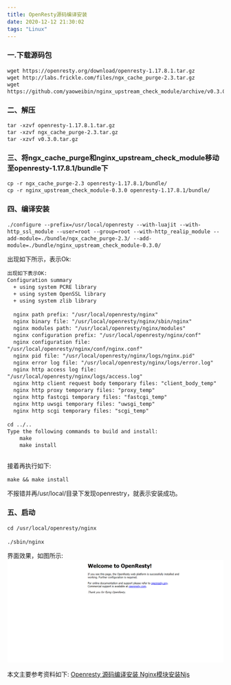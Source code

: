 ```yaml
---
title: OpenResty源码编译安装
date: 2020-12-12 21:30:02
tags: "Linux"
---
```

### 一.下载源码包
```
wget https://openresty.org/download/openresty-1.17.8.1.tar.gz
wget http://labs.frickle.com/files/ngx_cache_purge-2.3.tar.gz
wget https://github.com/yaoweibin/nginx_upstream_check_module/archive/v0.3.0.tar.gz 

```
<!--more-->
### 二、解压
```
tar -xzvf openresty-1.17.8.1.tar.gz
tar -xzvf ngx_cache_purge-2.3.tar.gz
tar -xzvf v0.3.0.tar.gz

```

### 三、将ngx_cache_purge和nginx_upstream_check_module移动至openresty-1.17.8.1/bundle下
```
cp -r ngx_cache_purge-2.3 openresty-1.17.8.1/bundle/
cp -r nginx_upstream_check_module-0.3.0 openresty-1.17.8.1/bundle/
```
### 四、编译安装

```
./configure --prefix=/usr/local/openresty --with-luajit --with-http_ssl_module --user=root --group=root --with-http_realip_module --add-module=./bundle/ngx_cache_purge-2.3/ --add-module=./bundle/nginx_upstream_check_module-0.3.0/

```
出现如下所示，表示Ok:
```
出现如下表示OK:
Configuration summary
  + using system PCRE library
  + using system OpenSSL library
  + using system zlib library

  nginx path prefix: "/usr/local/openresty/nginx"
  nginx binary file: "/usr/local/openresty/nginx/sbin/nginx"
  nginx modules path: "/usr/local/openresty/nginx/modules"
  nginx configuration prefix: "/usr/local/openresty/nginx/conf"
  nginx configuration file: "/usr/local/openresty/nginx/conf/nginx.conf"
  nginx pid file: "/usr/local/openresty/nginx/logs/nginx.pid"
  nginx error log file: "/usr/local/openresty/nginx/logs/error.log"
  nginx http access log file: "/usr/local/openresty/nginx/logs/access.log"
  nginx http client request body temporary files: "client_body_temp"
  nginx http proxy temporary files: "proxy_temp"
  nginx http fastcgi temporary files: "fastcgi_temp"
  nginx http uwsgi temporary files: "uwsgi_temp"
  nginx http scgi temporary files: "scgi_temp"

cd ../..
Type the following commands to build and install:
    make
    make install
	

```
接着再执行如下:
```
make && make install

```

不报错并再/usr/local/目录下发现openrestry，就表示安装成功。

### 五、启动
```
cd /usr/local/openresty/nginx

./sbin/nginx

```

界面效果，如图所示:
![效果图](OpenResty源码编译安装/01.png)

本文主要参考资料如下:
[Openresty 源码编译安装 Nginx模块安装Njs](https://blog.csdn.net/anhuizwwandthd/article/details/106140661)